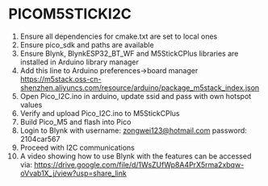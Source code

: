# PICOM5STICKI2C
1. Ensure all dependencies for cmake.txt are set to local ones
2. Ensure pico_sdk and paths are available
3. Ensure Blynk, BlynkESP32_BT_WF and M5StickCPlus libraries are installed in Arduino library manager
4. Add this line to Arduino preferences->board manager
https://m5stack.oss-cn-shenzhen.aliyuncs.com/resource/arduino/package_m5stack_index.json
5. Open Pico_I2C.ino in arduino, update ssid and pass with own hotspot values
6. Verify and upload Pico_I2C.ino to M5StickCPlus
7. Build Pico_M5 and flash into Pico
8. Login to Blynk with username: zongwei123@hotmail.com password: 2104car567
9. Proceed with I2C communications
10. A video showing how to use Blynk with the features can be accessed via:
https://drive.google.com/file/d/1WsZUfWp8A4PrX5rma2xbqw-oVvab1X_j/view?usp=share_link